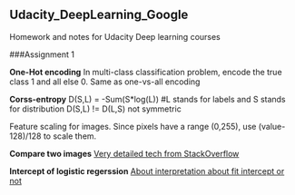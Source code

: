## Udacity_DeepLearning_Google
Homework and notes for Udacity Deep learning courses

###Assignment 1

**One-Hot encoding**
In multi-class classification problem, encode the true class 1 and all else 0. Same as one-vs-all encoding


**Corss-entropy**
D(S,L) = -Sum(S*log(L)) #L stands for labels and S stands for distribution
D(S,L) != D(L,S) not symmetric

Feature scaling for images. Since pixels have a range (0,255), use (value-128)/128 to scale them.


**Compare two images**
[Very detailed tech from StackOverflow](http://stackoverflow.com/questions/189943/how-can-i-quantify-difference-between-two-images)

**Intercept of logistic regerssion**
[About interpretation about fit intercept or not](http://stats.stackexchange.com/questions/131456/confused-about-0-intercept-in-logistic-regression-in-r)

